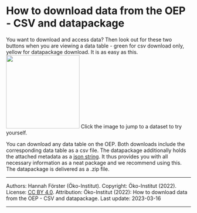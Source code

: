 # How to download data from the OEP - CSV and datapackage


You want to download and access data? Then look out for these two buttons when you are viewing a data table - green for csv download only, yellow for datapackage download. It is as easy as this.
<a href="https://openenergy-platform.org/dataedit/view/scenario/eu_leg_data_2016_eea" target="blank"><img src="https://openenergy-platform.org/media/image/2022/02/grafik_QD5yqnf.png" width="200px"></a>
<i class="fa fa-hand-pointer text-muted mx-1"> </i>Click the image to jump to a dataset to try yourself.

You can download any data table on the OEP.  Both downloads include the corresponding data table as a csv file. The datapackage additionally holds the attached metadata as a [json string](https://www.w3schools.com/js/js_json_syntax.asp). It thus provides you with all necessary information as a neat package and we recommend using this. The datapackage is delivered as a .zip file.

---

Authors: Hannah Förster (Öko-Institut). Copyright: Öko-Institut (2022). License: [CC BY 4.0](https://creativecommons.org/licenses/by/4.0/deed.en). Attribution: Öko-Institut (2022): How to download data from the OEP - CSV and datapackage. Last update: 2023-03-16

---
